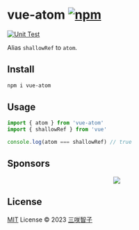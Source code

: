 # vue-atom [![npm](https://img.shields.io/npm/v/vue-atom.svg)](https://npmjs.com/package/vue-atom)

[![Unit Test](https://github.com/sxzz/vue-atom/actions/workflows/unit-test.yml/badge.svg)](https://github.com/sxzz/vue-atom/actions/workflows/unit-test.yml)

Alias `shallowRef` to `atom`.

## Install

```bash
npm i vue-atom
```

## Usage

```ts
import { atom } from 'vue-atom'
import { shallowRef } from 'vue'

console.log(atom === shallowRef) // true
```

## Sponsors

<p align="center">
  <a href="https://cdn.jsdelivr.net/gh/sxzz/sponsors/sponsors.svg">
    <img src='https://cdn.jsdelivr.net/gh/sxzz/sponsors/sponsors.svg'/>
  </a>
</p>

## License

[MIT](./LICENSE) License © 2023 [三咲智子](https://github.com/sxzz)
